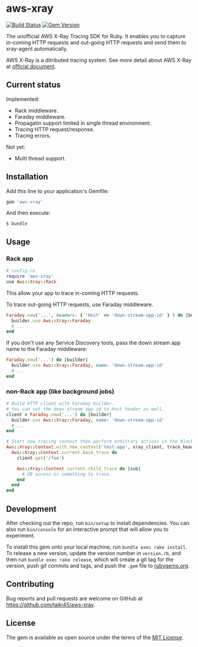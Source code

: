 # aws-xray
[![Build Status](https://travis-ci.org/taiki45/aws-xray.svg?branch=master)](https://travis-ci.org/taiki45/aws-xray)
[![Gem Version](https://badge.fury.io/rb/aws-xray.svg)](https://badge.fury.io/rb/aws-xray)

The unofficial AWS X-Ray Tracing SDK for Ruby.
It enables you to capture in-coming HTTP requests and out-going HTTP requests and send them to xray-agent automatically.

AWS X-Ray is a ditributed tracing system. See more detail about AWS X-Ray at [official document](http://docs.aws.amazon.com/xray/latest/devguide/aws-xray.html).

## Current status
Implemented:

- Rack middleware.
- Faraday middleware.
- Propagatin support limited in single thread environment.
- Tracing HTTP request/response.
- Tracing errors.

Not yet:

- Multi thread support.

## Installation

Add this line to your application's Gemfile:

```ruby
gem 'aws-xray'
```

And then execute:

    $ bundle

## Usage
### Rack app
```ruby
# config.ru
require 'aws-xray'
use Aws::Xray::Rack
```

This allow your app to trace in-coming HTTP requests.

To trace out-going HTTP requests, use Faraday middleware.

```ruby
Faraday.new('...', headers: { 'Host' => 'down-stream-app-id' } ) do |builder|
  builder.use Aws::Xray::Faraday
  # ...
end
```

If you don't use any Service Discovery tools, pass the down stream app name to the Faraday middleware:

```ruby
Faraday.new('...') do |builder|
  builder.use Aws::Xray::Faraday, name: 'down-stream-app-id'
  # ...
end
```

### non-Rack app (like background jobs)
```ruby
# Build HTTP client with Faraday builder.
# You can set the down stream app id to Host header as well.
client = Faraday.new('...') do |builder|
  builder.use Aws::Xray::Faraday, name: 'down-stream-app-id'
  # ...
end

# Start new tracing context then perform arbitrary actions in the block.
Aws::Xray::Context.with_new_context('test-app', xray_client, trace_header) do
  Aws::Xray::Context.current.base_trace do
    client.get('/foo')

    Aws::Xray::Context.current.child_trace do |sub|
      # DB access or something to trace.
    end
  end
end
```

## Development

After checking out the repo, run `bin/setup` to install dependencies. You can also run `bin/console` for an interactive prompt that will allow you to experiment.

To install this gem onto your local machine, run `bundle exec rake install`. To release a new version, update the version number in `version.rb`, and then run `bundle exec rake release`, which will create a git tag for the version, push git commits and tags, and push the `.gem` file to [rubygems.org](https://rubygems.org).

## Contributing

Bug reports and pull requests are welcome on GitHub at https://github.com/taiki45/aws-xray.

## License

The gem is available as open source under the terms of the [MIT License](http://opensource.org/licenses/MIT).
